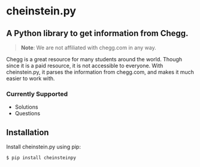 # cheinstein.py

## A Python library to get information from Chegg.

> **Note**: We are not affiliated with chegg.com in any way.

Chegg is a great resource for many students around the world. Though since it is a paid resource, it is not accessible to everyone. With cheinstein.py, it parses the information from chegg.com, and makes it much easier to work with.

### Currently Supported

- Solutions
- Questions

## Installation

Install cheinstein.py using pip:

```shell
$ pip install cheinsteinpy
```